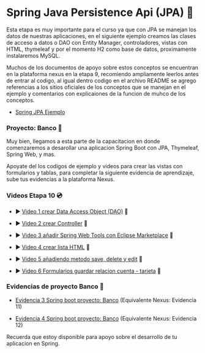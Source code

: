 # Spring Java Persistence Api (JPA) :apple:

Esta etapa es muy importante para el curso ya que con JPA se manejan los datos de nuestras aplicaciones, en el siguiente ejemplo creamos las clases de acceso a datos o DAO con Entity Manager, controladores, vistas con HTML, thymeleaf y por el momento H2 como base de datos, proximamente instalaremos MySQL. 

Muchos de los documentos de apoyo sobre estos conceptos se encuentran en la plataforma nexus en la etapa 9, recomiendo ampliamente leerlos antes de entrar al codigo, al igual dentro codigo en el archivo README se agrego referencias a los sitios oficiales de los conceptos que se manejan en el ejemplo y comentarios con explicaiones de la funcion de muhco de los conceptos.

- [Spring JPA Ejemplo](https://github.com/LuisDiaz-ipsilon/Capacitacion-Java-Web/tree/Spring-JPA-Ejemplo)

### Proyecto: Banco :pushpin:

Muy bien, llegamos a esta parte de la capacitacion en donde comenzaremos a desarollar una aplicacion Spring Boot con JPA, Thymeleaf, Spring Web, y mas. 

Apoyate del los codigos de ejemplo y videos para crear las vistas con formularios y tablas, para completar la siguiente evidencia de aprendizaje, sube tus evidencias a la plataforma Nexus.

### Videos Etapa 10 :cd:

- :arrow_forward: [Video 1 crear Data Access Object (DAO)](https://youtu.be/kdcJuIkPykA) :vhs:

- :arrow_forward: [Video 2 crear Controller](https://youtu.be/JeZYW_J5tNc) :vhs:

- :arrow_forward: [Video 3 añadir Spring Web Tools con Eclipse Marketplace](https://youtu.be/FmsW1SNNAzE) :vhs:

- :arrow_forward: [Video 4 crear lista HTML](https://youtu.be/W3L993T4QQI) :vhs:

- :arrow_forward: [Video 5 añadiendo metodo save, delete y edit](https://youtu.be/9H6WdKGhfjQ) :vhs:

- :arrow_forward: [Video 6 Formularios guardar relacion cuenta - tarjeta](https://youtu.be/vvGfdkd5opQ) :vhs:

### Evidencias de proyecto Banco :page_facing_up:

- [Evidencia 3 Spring boot proyecto: Banco](https://drive.google.com/file/d/1N9ercUoDs2iNPILGXlw1Lr4MKj4rA_lT/view?usp=sharing) (Equivalente Nexus: Evidencia 11)

- [Evidencia 4 Spring boot proyecto: Banco](https://drive.google.com/file/d/1dJxjGe7xCGvfMfV67vR1WCzRTdypJV7w/view?usp=sharing) (Equivalente Nexus: Evidencia 12)

Recuerda que estoy disponible para apoyo sobre el desarrollo de tu aplicacion en Spring.

